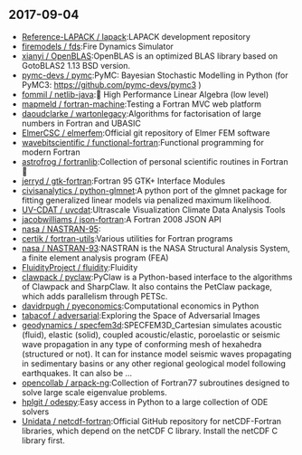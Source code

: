 ## 2017-09-04

* [Reference-LAPACK / lapack](https://github.com/Reference-LAPACK/lapack):LAPACK development repository
* [firemodels / fds](https://github.com/firemodels/fds):Fire Dynamics Simulator
* [xianyi / OpenBLAS](https://github.com/xianyi/OpenBLAS):OpenBLAS is an optimized BLAS library based on GotoBLAS2 1.13 BSD version.
* [pymc-devs / pymc](https://github.com/pymc-devs/pymc):PyMC: Bayesian Stochastic Modelling in Python (for PyMC3: https://github.com/pymc-devs/pymc3 )
* [fommil / netlib-java](https://github.com/fommil/netlib-java):🚀 High Performance Linear Algebra (low level)
* [mapmeld / fortran-machine](https://github.com/mapmeld/fortran-machine):Testing a Fortran MVC web platform
* [daoudclarke / wartonlegacy](https://github.com/daoudclarke/wartonlegacy):Algorithms for factorisation of large numbers in Fortran and UBASIC
* [ElmerCSC / elmerfem](https://github.com/ElmerCSC/elmerfem):Official git repository of Elmer FEM software
* [wavebitscientific / functional-fortran](https://github.com/wavebitscientific/functional-fortran):Functional programming for modern Fortran
* [astrofrog / fortranlib](https://github.com/astrofrog/fortranlib):Collection of personal scientific routines in Fortran 📖
* [jerryd / gtk-fortran](https://github.com/jerryd/gtk-fortran):Fortran 95 GTK+ Interface Modules
* [civisanalytics / python-glmnet](https://github.com/civisanalytics/python-glmnet):A python port of the glmnet package for fitting generalized linear models via penalized maximum likelihood.
* [UV-CDAT / uvcdat](https://github.com/UV-CDAT/uvcdat):Ultrascale Visualization Climate Data Analysis Tools
* [jacobwilliams / json-fortran](https://github.com/jacobwilliams/json-fortran):A Fortran 2008 JSON API
* [nasa / NASTRAN-95](https://github.com/nasa/NASTRAN-95):
* [certik / fortran-utils](https://github.com/certik/fortran-utils):Various utilities for Fortran programs
* [nasa / NASTRAN-93](https://github.com/nasa/NASTRAN-93):NASTRAN is the NASA Structural Analysis System, a finite element analysis program (FEA)
* [FluidityProject / fluidity](https://github.com/FluidityProject/fluidity):Fluidity
* [clawpack / pyclaw](https://github.com/clawpack/pyclaw):PyClaw is a Python-based interface to the algorithms of Clawpack and SharpClaw. It also contains the PetClaw package, which adds parallelism through PETSc.
* [davidrpugh / pyeconomics](https://github.com/davidrpugh/pyeconomics):Computational economics in Python
* [tabacof / adversarial](https://github.com/tabacof/adversarial):Exploring the Space of Adversarial Images
* [geodynamics / specfem3d](https://github.com/geodynamics/specfem3d):SPECFEM3D_Cartesian simulates acoustic (fluid), elastic (solid), coupled acoustic/elastic, poroelastic or seismic wave propagation in any type of conforming mesh of hexahedra (structured or not). It can for instance model seismic waves propagating in sedimentary basins or any other regional geological model following earthquakes. It can also be …
* [opencollab / arpack-ng](https://github.com/opencollab/arpack-ng):Collection of Fortran77 subroutines designed to solve large scale eigenvalue problems.
* [hplgit / odespy](https://github.com/hplgit/odespy):Easy access in Python to a large collection of ODE solvers
* [Unidata / netcdf-fortran](https://github.com/Unidata/netcdf-fortran):Official GitHub repository for netCDF-Fortran libraries, which depend on the netCDF C library. Install the netCDF C library first.

